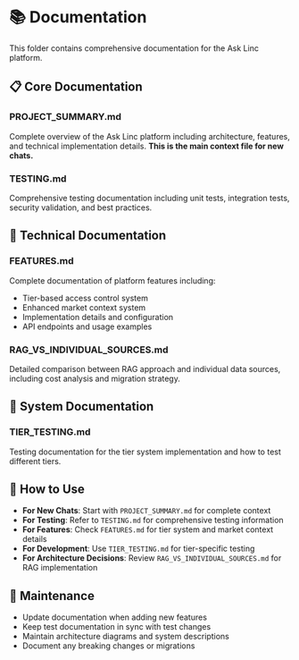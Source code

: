 # 📚 Documentation

This folder contains comprehensive documentation for the Ask Linc platform.

## 📋 **Core Documentation**

### **PROJECT_SUMMARY.md**
Complete overview of the Ask Linc platform including architecture, features, and technical implementation details. **This is the main context file for new chats.**

### **TESTING.md**
Comprehensive testing documentation including unit tests, integration tests, security validation, and best practices.

## 🔧 **Technical Documentation**

### **FEATURES.md**
Complete documentation of platform features including:
- Tier-based access control system
- Enhanced market context system
- Implementation details and configuration
- API endpoints and usage examples

### **RAG_VS_INDIVIDUAL_SOURCES.md**
Detailed comparison between RAG approach and individual data sources, including cost analysis and migration strategy.

## 🎯 **System Documentation**

### **TIER_TESTING.md**
Testing documentation for the tier system implementation and how to test different tiers.

## 📖 **How to Use**

- **For New Chats**: Start with `PROJECT_SUMMARY.md` for complete context
- **For Testing**: Refer to `TESTING.md` for comprehensive testing information
- **For Features**: Check `FEATURES.md` for tier system and market context details
- **For Development**: Use `TIER_TESTING.md` for tier-specific testing
- **For Architecture Decisions**: Review `RAG_VS_INDIVIDUAL_SOURCES.md` for RAG implementation

## 🔄 **Maintenance**

- Update documentation when adding new features
- Keep test documentation in sync with test changes
- Maintain architecture diagrams and system descriptions
- Document any breaking changes or migrations 